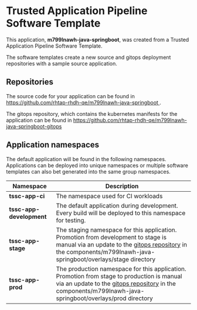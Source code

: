 # Trusted Application Pipeline Software Template

This application, **m799lnawh-java-springboot**, was created from a Trusted Application Pipeline Software Template.

The software templates create a new source and gitops deployment repositories with a sample source application. 

## Repositories

The source code for your application can be found in [https://github.com/rhtap-rhdh-qe/m799lnawh-java-springboot ](https://github.com/rhtap-rhdh-qe/m799lnawh-java-springboot ).
 
The gitops repository, which contains the kubernetes manifests for the application can be found in 
[https://github.com/rhtap-rhdh-qe/m799lnawh-java-springboot-gitops ](https://github.com/rhtap-rhdh-qe/m799lnawh-java-springboot-gitops ) 

## Application namespaces 

The default application will be found in the following namespaces. Applications can be deployed into unique namespaces or multiple software templates can also bet generated into the same group namespaces.  

|  Namespace   |  Description   |  
| -------- | -------- |
| **tssc-app-ci** | The namespace used for CI workloads |
| **tssc-app-development** | The default application during development. Every build will be deployed to this namespace for testing. |
| **tssc-app-stage** | The staging namespace for this application. Promotion from development to stage is manual via an update to the [gitops repository](https://github.com/rhtap-rhdh-qe/m799lnawh-java-springboot-gitops ) in the components/m799lnawh-java-springboot/overlays/stage directory |
| **tssc-app-prod** | The production namespace for this application. Promotion from stage to production is manual via an update to the [gitops repository](https://github.com/rhtap-rhdh-qe/m799lnawh-java-springboot-gitops ) in the components/m799lnawh-java-springboot/overlays/prod directory |